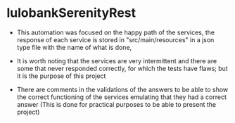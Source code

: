 # lulobankSerenityRest

- This automation was focused on the happy path of the services, the response of each service is stored in
  "src/main/resources" in a json type file with the name of what is done,

- It is worth noting that the services are very intermittent and there are some that never responded correctly, for which the tests have flaws; but it is the purpose of this project

- There are comments in the validations of the answers to be able to show the correct functioning of the services emulating that they had a correct answer (This is done for practical purposes to be able to present the project)